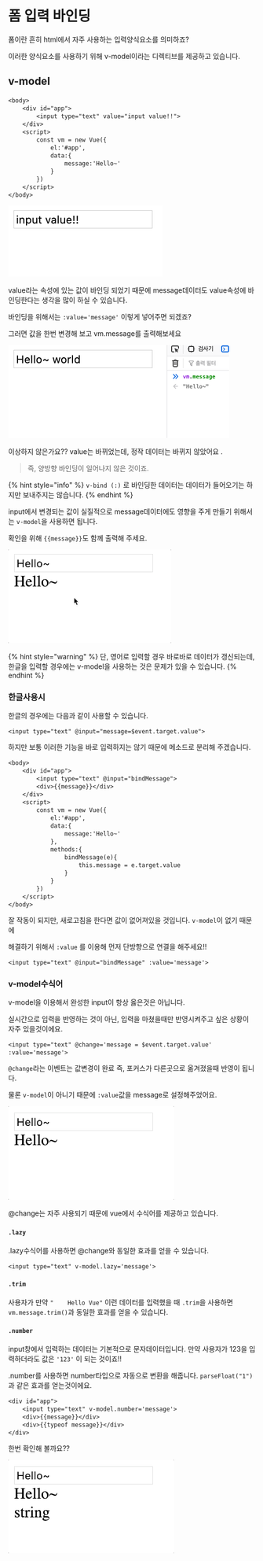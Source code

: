 # 폼 입력 바인딩

폼이란 흔히 html에서 자주 사용하는 입력양식요소를 의미하죠?

이러한 양식요소를 사용하기 위해 v-model이라는 디렉티브를 제공하고 있습니다.

## v-model

```markup
<body>
    <div id="app">
        <input type="text" value="input value!!">
    </div>
    <script>
        const vm = new Vue({
            el:'#app',
            data:{
                message:'Hello~'
            }
        })
    </script>
</body>
```

![value&#xAC12;&#xC774; &#xC798; &#xCD9C;&#xB825;&#xB418;&#xC5C8;&#xC2B5;&#xB2C8;&#xB2E4;.](.gitbook/assets/image%20%2842%29.png)

value라는 속성에 있는 값이 바인딩 되었기 때문에 message데이터도 value속성에 바인딩한다는 생각을 많이 하실 수 있습니다. 

바인딩을 위해서는 `:value='message'` 이렇게 넣어주면 되겠죠? 

그러면 값을 한번 변경해 보고 vm.message를 출력해보세요

![](.gitbook/assets/image%20%285%29.png)

이상하지 않은가요?? value는 바뀌었는데, 정작 데이터는 바뀌지 않았어요 . 

> 즉, 양방향 바인딩이 일어나지 않은 것이죠.

{% hint style="info" %}
`v-bind (:)` 로 바인딩한 데이터는 데이터가 들어오기는 하지만 보내주지는 않습니다.
{% endhint %}

input에서 변경되는 값이 실질적으로 message데이터에도 영향을 주게 만들기 위해서는 `v-model`을 사용하면 됩니다.

확인을 위해 `{{message}}`도 함께 출력해 주세요.

![](.gitbook/assets/oct-28-2020-19-05-40.gif)

{% hint style="warning" %}
단, 영어로 입력할 경우 바로바로 데이터가 갱신되는데, 한글을 입력할 경우에는 v-model을 사용하는 것은 문제가 있을 수 있습니다.
{% endhint %}

### 한글사용시

한글의 경우에는 다음과 같이 사용할 수 있습니다.

```markup
<input type="text" @input="message=$event.target.value">
```

하지만 보통 이러한 기능을 바로 입력하지는 않기 때문에 메소드로 분리해 주겠습니다.

```markup
<body>
    <div id="app">
        <input type="text" @input="bindMessage">
        <div>{{message}}</div>
    </div>
    <script>
        const vm = new Vue({
            el:'#app',
            data:{
                message:'Hello~'
            },
            methods:{
                bindMessage(e){
                    this.message = e.target.value
                }
            }
        })
    </script>
</body>
```

잘 작동이 되지만, 새로고침을 한다면 값이 없어져있을 것입니다. `v-model`이 없기 때문에

해결하기 위해서 `:value` 를 이용해 먼저 단방향으로 연결을 해주세요!!

```markup
<input type="text" @input="bindMessage" :value='message'>
```

### v-model수식어

v-model을 이용해서 완성한 input이 항상 옳은것은 아닙니다. 

실시간으로 입력을 반영하는 것이 아닌, 입력을 마쳤을때만 반영시켜주고 싶은 상황이 자주 있을것이에요.

```markup
<input type="text" @change='message = $event.target.value' :value='message'>
```

`@change`라는 이벤트는 값변경이 완료 즉, 포커스가 다른곳으로 옮겨졌을때 반영이 됩니다. 

물론 `v-model`이 아니기 때문에 `:value`값을 message로 설정해주었어요.

![&#xD3EC;&#xCEE4;&#xC2A4;&#xAC00; &#xC62E;&#xACA8;&#xC84C;&#xC744;&#xB54C; &#xBC18;&#xC601;&#xC774; &#xB418;&#xC5C8;&#xC2B5;&#xB2C8;&#xB2E4;.](.gitbook/assets/oct-28-2020-19-22-23.gif)

@change는 자주 사용되기 때문에 vue에서 수식어를 제공하고 있습니다. 

#### `.lazy`

.lazy수식어를 사용하면 @change와 동일한 효과를 얻을 수 있습니다.

```markup
<input type="text" v-model.lazy='message'>
```

#### `.trim`

사용자가 만약 `"    Hello Vue"` 이런 데이터를 입력했을 때 `.trim`을 사용하면 `vm.message.trim()`과 동일한 효과를 얻을 수 있습니다.

#### `.number`

input창에서 입력하는 데이터는 기본적으로 문자데이터입니다. 만약 사용자가 123을 입력하더라도 값은 `'123'` 이 되는 것이죠!!

.number를 사용하면 number타입으로 자동으로 변환을 해줍니다. `parseFloat("1")`과 같은 효과를 얻는것이에요.

```markup
<div id="app">
    <input type="text" v-model.number='message'>
    <div>{{message}}</div>
    <div>{{typeof message}}</div>
</div>
```

한번 확인해 볼까요?? 

![float&#xC774;&#xAE30; &#xB54C;&#xBB38;&#xC5D0; &#xC18C;&#xC218;&#xC810;&#xB3C4; &#xAC00;&#xB2A5;&#xD558;&#xB2F5;&#xB2C8;&#xB2E4;.](.gitbook/assets/oct-28-2020-19-30-37.gif)




